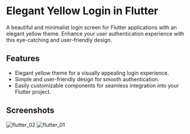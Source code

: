 # Elegant Yellow Login in Flutter

A beautiful and minimalist login screen for Flutter applications with an elegant yellow theme. Enhance your user authentication experience with this eye-catching and user-friendly design.

## Features

- Elegant yellow theme for a visually appealing login experience.
- Simple and user-friendly design for smooth authentication.
- Easily customizable components for seamless integration into your Flutter project.


## Screenshots
![flutter_02](https://github.com/AbdeMohlbi/login_yellow/assets/116356835/cc3bbe29-6221-4d8e-ba30-aa011daa181f)
![flutter_01](https://github.com/AbdeMohlbi/login_yellow/assets/116356835/b0cca8bd-d5aa-4f35-9850-1139c351ff71)


